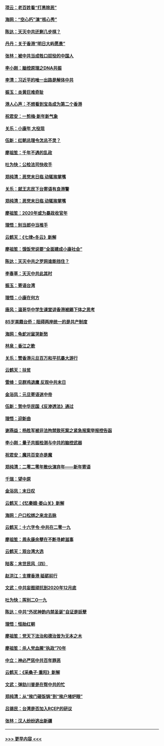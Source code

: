 #### [项云：老百姓看“打黑除恶”](../pages/nsc993/n11785398.md?t=01112333) 
#### [海网：“空心朽”演“核心秀”](../pages/nsc993/n11783874.md?t=01112333) 
#### [陈达：天灭中共还剩几步棋？](../pages/nsc993/n11783719.md?t=01112333) 
#### [丹丹：关于香港“明日大屿愿景”](../pages/nsc993/n11783273.md?t=01112333) 
#### [张林：被中共当成牲口奴役的中国人](../pages/nsc993/n11782397.md?t=01112333) 
#### [李小刚：脑控原理之DNA共振](../pages/nsc993/n11780962.md?t=01112333) 
#### [李清：习近平的唯一出路是解体中共](../pages/nsc993/n11780866.md?t=01112333) 
#### [振玉：炎黄巨难奇耻](../pages/nsc993/n11779632.md?t=01112333) 
#### [港人心声：不想看到宝岛成为第二个香港](../pages/nsc993/n11778817.md?t=01112333) 
#### [祝君安：一剪梅‧新年新气象](../pages/nsc993/n11776340.md?t=01112333) 
#### [关乐：小康年 大役现](../pages/nsc993/n11774213.md?t=01112333) 
#### [伍新：红朝总理令怎总不灵？](../pages/nsc993/n11770813.md?t=01112333) 
#### [廖祖笙：千年不遇的乱政](../pages/nsc993/n11770373.md?t=01112333) 
#### [吐为快：公检法司快收手](../pages/nsc993/n11770359.md?t=01112333) 
#### [郑纯清：恶党末日临 动辄挨掌嘴](../pages/nsc993/n11769912.md?t=01112333) 
#### [关乐：就王志民下台寄语有良港警](../pages/nsc993/n11769903.md?t=01112333) 
#### [郑纯清：恶党末日临 动辄挨掌嘴](../pages/nsc993/n11769356.md?t=01112333) 
#### [廖祖笙：2020年或为暴政收官年](../pages/nsc993/n11768216.md?t=01112333) 
#### [理悟：别当郎中当推手](../pages/nsc993/n11768243.md?t=01112333) 
#### [云鹤天：《七律▪冬云》新解](../pages/nsc993/n11768204.md?t=01112333) 
#### [廖祖笙：饿饭党说要“全面建成小康社会”](../pages/nsc993/n11767482.md?t=01112333) 
#### [陈达：天灭中共之罗网谁能挡住？](../pages/nsc993/n11767465.md?t=01112333) 
#### [李春草：天灭中共此其时](../pages/nsc993/n11767452.md?t=01112333) 
#### [振玉：寄语台湾](../pages/nsc993/n11767432.md?t=01112333) 
#### [理悟：小康在何方](../pages/nsc993/n11767394.md?t=01112333) 
#### [唐风：温哥华中学生课堂讲香港被踢下体之思考](../pages/nsc993/n11766848.md?t=01112333) 
#### [85岁美籍台侨：阻碍两岸统一的是共产制度](../pages/nsc993/n11765043.md?t=01112333) 
#### [海网：龟蛇对鼠哭新愁](../pages/nsc993/n11764895.md?t=01112333) 
#### [林泉：香江之歌](../pages/nsc993/n11764415.md?t=01112333) 
#### [关乐：赞香港元旦百万和平抗暴大游行](../pages/nsc993/n11764382.md?t=01112333) 
#### [云鹤天：扶贫](../pages/nsc993/n11764245.md?t=01112333) 
#### [雪绮：见群鸡退鹰  反观中共末日](../pages/nsc993/n11762112.md?t=01112333) 
#### [金浴凤：元旦寄语迷中帝](../pages/nsc993/n11761788.md?t=01112333) 
#### [伍新：贺中华民国《反渗透法》通过](../pages/nsc993/n11761994.md?t=01112333) 
#### [理悟：迎新曲](../pages/nsc993/n11761152.md?t=01112333) 
#### [谢燕益：杨胜军被非法拘禁致死案之紧急报案举报控告函](../pages/nsc993/n11756134.md?t=01112333) 
#### [李小刚：量子共振检测与中共的脑控武器](../pages/nsc993/n11754518.md?t=01112333) 
#### [祝君安：魔共百变亦是魔](../pages/nsc993/n11754469.md?t=01112333) 
#### [郑纯清：二零二零年散伙演弃年——新年寄语](../pages/nsc993/n11754195.md?t=01112333) 
#### [千瑞：望中原](../pages/nsc993/n11754159.md?t=01112333) 
#### [金浴凤：末日叹](../pages/nsc993/n11752359.md?t=01112333) 
#### [云鹤天：《忆秦娥‧娄山关》新解](../pages/nsc993/n11752348.md?t=01112333) 
#### [海网：户口松绑之来龙去脉](../pages/nsc993/n11752328.md?t=01112333) 
#### [云鹤天：十六字令‧中共在二零一九](../pages/nsc993/n11752305.md?t=01112333) 
#### [廖祖笙：周永康余孽在不断寻衅滋事](../pages/nsc993/n11751013.md?t=01112333) 
#### [云鹤天：观台湾大选](../pages/nsc993/n11751007.md?t=01112333) 
#### [陆客：末世民风（四）](../pages/nsc993/n11749203.md?t=01112333) 
#### [赵洪江：支撑香港 砥砺前行](../pages/nsc993/n11748482.md?t=01112333) 
#### [文武：中共妄图顽抗到2020年12月底](../pages/nsc993/n11748446.md?t=01112333) 
#### [吐为快：挥别二O一九](../pages/nsc993/n11748411.md?t=01112333) 
#### [陈达：中共“外扰神韵内禁圣诞”自证是妖孽](../pages/nsc993/n11748226.md?t=01112333) 
#### [理悟：怪胎红朝](../pages/nsc993/n11748206.md?t=01112333) 
#### [廖祖笙：党天下法治和德治皆为无本之木](../pages/nsc993/n11748135.md?t=01112333) 
#### [廖祖笙：杀人党血腥“执政”70年](../pages/nsc993/n11745144.md?t=01112333) 
#### [中立：神必严惩中共百年罪恶](../pages/nsc993/n11744970.md?t=01112333) 
#### [云鹤天：《采桑子‧重阳》新解](../pages/nsc993/n11744948.md?t=01112333) 
#### [文武：弹劾川普是在帮中共的忙](../pages/nsc993/n11744758.md?t=01112333) 
#### [郑纯清：从“挨门砸饭锅”到“挨户堵炉眼”](../pages/nsc993/n11744745.md?t=01112333) 
#### [吕锡民：台湾是否加入RCEP的研议](../pages/nsc993/n11744701.md?t=01112333) 
#### [张林：汉人纷纷逃出新疆](../pages/nsc993/n11743530.md?t=01112333) 

----
#### [ >>> 更早内容 <<< ](../indexes/nsc993-earlier.md)
